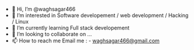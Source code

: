 - 👋 Hi, I’m @waghsagar466
- 👀 I’m interested in Software developement / web development / Hacking / Linux 
- 🌱 I’m currently learning Full stack developement
- 💞️ I’m looking to collaborate on ...
- 📫 How to reach me Email me : - waghsagar466@gmail.com

<!---
waghsagar466/waghsagar466 is a ✨ special ✨ repository because its `README.md` (this file) appears on your GitHub profile.
You can click the Preview link to take a look at your changes.
--->

